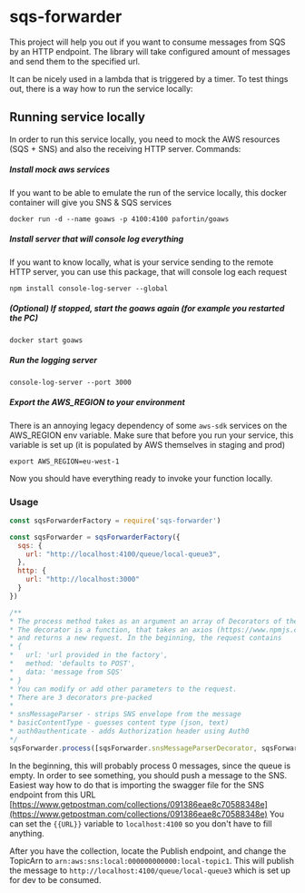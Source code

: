 # sqs-forwarder
This project will help you out if you want to consume messages from SQS by an HTTP endpoint. The library will
take configured amount of messages and send them to the specified url.

It can be nicely used in a lambda that is triggered by a timer. To test things out, there is a way how to run the service locally:

## Running service locally

In order to run this service locally, you need to mock the AWS resources (SQS + SNS) and also the receiving HTTP server.
Commands:

##### Install mock aws services
If you want to be able to emulate the run of the service locally, this docker container will give 
you SNS & SQS services
 
```
docker run -d --name goaws -p 4100:4100 pafortin/goaws
```

##### Install server that will console log everything
If you want to know locally, what is your service sending to the remote HTTP server, you can use this 
package, that will console log each request

```
npm install console-log-server --global
```

##### (Optional) If stopped, start the goaws again (for example you restarted the PC)

```
docker start goaws
```

##### Run the logging server
```
console-log-server --port 3000
```

##### Export the AWS_REGION to your environment
There is an annoying legacy dependency of some ```aws-sdk``` services on the AWS_REGION env variable.
Make sure that before you run your service, this variable is set up (it is populated by AWS themselves in staging and prod)

```
export AWS_REGION=eu-west-1
```

Now you should have everything ready to invoke your function locally.

### Usage

```javascript
const sqsForwarderFactory = require('sqs-forwarder')

const sqsForwarder = sqsForwarderFactory({
  sqs: {
    url: "http://localhost:4100/queue/local-queue3",
  },
  http: {
    url: "http://localhost:3000"
  }
})

/**
* The process method takes as an argument an array of Decorators of the http request.
* The decorator is a function, that takes an axios (https://www.npmjs.com/package/axios) request, modifies it
* and returns a new request. In the beginning, the request contains  
* {
*   url: 'url provided in the factory',
*   method: 'defaults to POST',
*   data: 'message from SQS'
* }
* You can modify or add other parameters to the request.
* There are 3 decorators pre-packed 
* 
* snsMessageParser - strips SNS envelope from the message
* basicContentType - guesses content type (json, text)
* auth0authenticate - adds Authorization header using Auth0
*/
sqsForwarder.process([sqsForwarder.snsMessageParserDecorator, sqsForwarder.basicContentTypeDecorator])

```

In the beginning, this will probably process 0 messages, since the queue is empty. In order to see something, you should push a message to the SNS.
Easiest way how to do that is importing the swagger file for the SNS endpoint from this URL [https://www.getpostman.com/collections/091386eae8c70588348e](https://www.getpostman.com/collections/091386eae8c70588348e)
You can set the `{{URL}}` variable to `localhost:4100` so you don't have to fill anything.

After you have the collection, locate the Publish endpoint, and change the TopicArn to ```arn:aws:sns:local:000000000000:local-topic1```.
This will publish the message to ```http://localhost:4100/queue/local-queue3``` which is set up for dev to be consumed.


